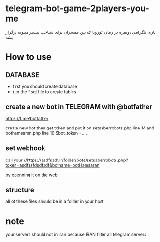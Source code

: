 # telegram-bot-game-2players-you-me
بازی تلگرامی دونفره در زمان کورونا که بین همسران برای شناخت بیشتر میتونه برگزار بشه

# How to use

## DATABASE

 - first you should create database
 - run the *.sql file to create tables

## create a new bot in TELEGRAM with @botfather

https://t.me/botfather

create new bot then get token and put it on setsaberrobots.php line 14 and bothamsaran.php line 10 $bot_token =.....


 ## set webhook

 call your //https://asdfsadf.ir/folder/bots/setsaberrobots.php?token=asdfasfdsdfsdf&botname=botHamsaran


by openning it on the web 

## structure

all of these files should be in a folder in your host


# note

your servers should not in iran because IRAN filter all telegram servers